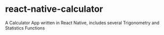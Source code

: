 # react-native-calculator
A Calculator App written in React Native, includes several Trigonometry and Statistics Functions
